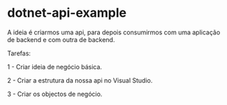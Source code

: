 # dotnet-api-example

A ideia é criarmos uma api, para depois consumirmos com uma aplicação de backend e com outra de backend.

Tarefas:

1 - Criar ideia de negócio básica.

2 - Criar a estrutura da nossa api no Visual Studio.

3 - Criar os objectos de negócio.
